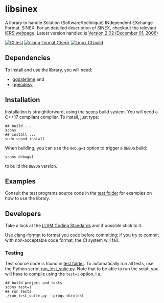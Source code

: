 
# libsinex

A library to handle Solution (Software/technique) INdependent EXchange Format, SINEX.
For an detailed description of SINEX, checkout the relevant 
[IERS webpage](https://www.iers.org/IERS/EN/Organization/AnalysisCoordinator/SinexFormat/sinex.html).
Latest version handled is 
[Version 2.02 (December 01, 2006)](https://www.iers.org/SharedDocs/Publikationen/EN/IERS/Documents/ac/sinex/sinex_v202_pdf.pdf;jsessionid=D3307FA604FD12ACBE02A30C3D9AFC30.live1?__blob=publicationFile&v=2)


[![CI test](https://github.com/xanthospap/libsinex/actions/workflows/test-libsinex.yml/badge.svg)](https://github.com/xanthospap/libsinex/actions/workflows/test-libsinex.yml)
[![clang-format Check](https://github.com/xanthospap/libsinex/actions/workflows/clang-format-check.yml/badge.svg)](https://github.com/xanthospap/libsinex/actions/workflows/clang-format-check.yml)
[![Linux CI build](https://github.com/xanthospap/libsinex/actions/workflows/cpp-linux-build.yml/badge.svg)](https://github.com/xanthospap/libsinex/actions/workflows/cpp-linux-build.yml)

## Dependencies
To install and use the library, you will need:

* [ggdatetime](https://github.com/xanthospap/ggdatetime) and
* [ggeodesy](https://github.com/xanthospap/ggeodesy)

## Installation
Installation is straightforward, using the [scons](https://scons.org/) build 
system. You will need a C++17 compliant compiler. 
To install, just type:
```
## build ...
scons
## install ...
sudo scond install
```

When building, you can use the `debug=1` option to trigger a `DEBUG` build:
```
scons debug=1
```
to build the `DEBUG` version.

## Examples
Consult the test programs source code in the 
[test folder](https://github.com/xanthospap/libsinex/tree/main/test) 
for examples on how to use the library.

## Developers
Take a look at the [LLVM Coding Standards](https://llvm.org/docs/CodingStandards.html) 
and if possible stick to it. 

Use [clang-format](https://clang.llvm.org/docs/ClangFormat.html)
to format you code before commiting; if you try to commit with non-acceptable 
code format, the CI system will fail.

### Testing
Test source code is found in [test folder](https://github.com/xanthospap/libsinex/tree/main/test). 
To automatically run all tests, use the Python script 
[run_test_suite.py](https://github.com/xanthospap/libsinex/blob/main/run_test_suite.py). 
Note that to be able to run the scipt, you will have to compile using the 
`test=1` option, i.e.
```
## build project and tests
scons test=1
## run tests
./run_test_suite.py --progs-dir=test
```
